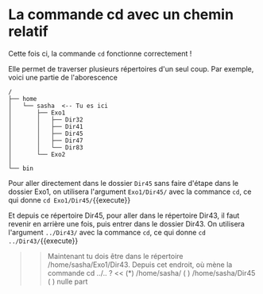 # La commande cd avec un chemin relatif

Cette fois ci, la commande `cd` fonctionne correctement !

Elle permet de traverser plusieurs répertoires d'un seul coup.
Par exemple, voici une partie de l'aborescence 

```
/
├── home
│   └── sasha  <-- Tu es ici
│       ├── Exo1
│       │   ├── Dir32
│       │   ├── Dir41
│       │   ├── Dir45
│       │   ├── Dir47
│       │   └── Dir83
│       └── Exo2
│   
└── bin
```

Pour aller directement dans le dossier `Dir45` sans faire d'étape dans le dossier Exo1, on utilisera l'argument `Exo1/Dir45/` avec la commance `cd`, ce qui donne `cd Exo1/Dir45/`{{execute}}

Et depuis ce répertoire Dir45, pour aller dans le répertoire Dir43, il faut revenir en arrière une fois, puis entrer dans le dossier Dir43.
On utilisera l'argument `../Dir43/` avec la commance `cd`, ce qui donne `cd ../Dir43/`{{execute}}

>> Maintenant tu dois être dans le répertoire /home/sasha/Exo1/Dir43. Depuis cet endroit, où mène la commande  cd ../.. ? <<
(*) /home/sasha/
( ) /home/sasha/Dir45
( ) nulle part


